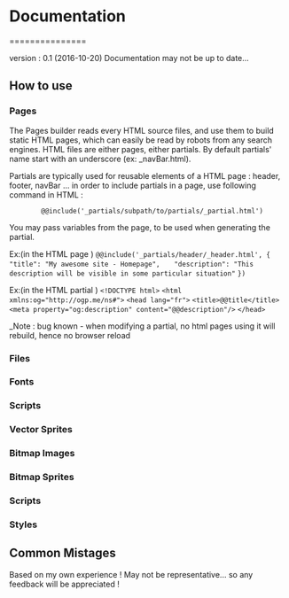# Documentation
===============

version : 0.1 (2016-10-20)
Documentation may not be up to date...

## How to use

### Pages

The Pages builder reads every HTML source files, and use them to build static HTML pages, which can easily be read by robots from any search engines.
HTML files are either pages, either partials. By default partials' name start with an underscore (ex: _navBar.html).

Partials are typically used for reusable elements of a HTML page : header, footer, navBar ...
in order to include partials in a page, use following command in HTML :

			@@include('_partials/subpath/to/partials/_partial.html')

You may pass variables from the page, to be used when generating the partial.

Ex:(in the HTML page )
`@@include('_partials/header/_header.html', {`
`	"title": "My awesome site - Homepage",`
`	"description": "This description will be visible in some particular situation"`
`})`

Ex:(in the HTML partial )
`<!DOCTYPE html>`
`<html xmlns:og="http://ogp.me/ns#">`
`<head lang="fr">`
    `<title>@@title</title>`
    `<meta property="og:description" content="@@description"/>`
`</head>`

_Note : bug known - when modifying a partial, no html pages using it will rebuild, hence no browser reload



### Files
### Fonts
### Scripts
### Vector Sprites
### Bitmap Images
### Bitmap Sprites
### Scripts
### Styles

## Common Mistages

Based on my own experience ! May not be representative... so any feedback will be appreciated !
